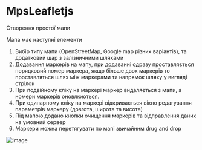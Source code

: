 # MpsLeafletjs

Створення простої мапи

Мапа має наступні елементи

1. Вибір типу мапи (OpenStreetMap, Google map різних варіантів), та додатковий шар з залізничними шляхами
2. Додавання маркерів на мапу, при додаванні одразу проставляється порядковий номер маркера, якщо більше двох маркерів то проставляться шлях між маркерами та напрямок шляху у вигляді стрілок
3. При подвійному кліку на маркері маркер видаляється з мапи, а номери маркерів оновлюються.
4. При одинарному кліку на маркері відкривається вікно редагування параметрів маркеру (довгота, широта та висота)
5. Під мапою додано кнопки очищення маркерів та відправлення даних на умовний сервер
6. Маркери можна перетягувати по мапі звичайним drug and drop


![image](https://user-images.githubusercontent.com/37482710/224475128-dd198dd7-729f-4dd8-893d-9e6fb3d00620.png)
